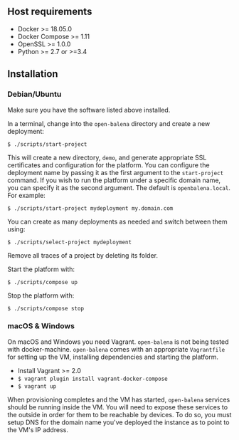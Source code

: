 
## Host requirements

- Docker >= 18.05.0
- Docker Compose >= 1.11
- OpenSSL >= 1.0.0
- Python >= 2.7 or >=3.4

## Installation

### Debian/Ubuntu

Make sure you have the software listed above installed.

In a terminal, change into the `open-balena` directory and create a new
deployment:

    $ ./scripts/start-project

This will create a new directory, `demo`, and generate appropriate SSL
certificates and configuration for the platform. You can configure the
deployment name by passing it as the first argument to the `start-project`
command. If you wish to run the platform under a specific domain name,
you can specify it as the second argument. The default is `openbalena.local`.
For example:

    $ ./scripts/start-project mydeployment my.domain.com

You can create as many deployments as needed and switch between them using:

    $ ./scripts/select-project mydeployment

Remove all traces of a project by deleting its folder.

Start the platform with:

    $ ./scripts/compose up

Stop the platform with:

    $ ./scripts/compose stop

### macOS & Windows

On macOS and Windows you need Vagrant. `open-balena` is not being tested with
docker-machine. `open-balena` comes with an appropriate `Vagrantfile` for
setting up the VM, installing dependencies and starting the platform.

- Install Vagrant >= 2.0
- `$ vagrant plugin install vagrant-docker-compose`
- `$ vagrant up`

When provisioning completes and the VM has started, `open-balena` services
should be running inside the VM. You will need to expose these services to
the outside in order for them to be reachable by devices. To do so, you must
setup DNS for the domain name you've deployed the instance as to point to the
VM's IP address.

